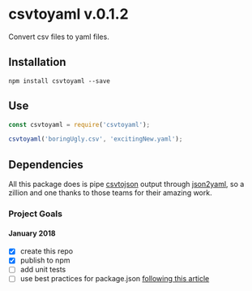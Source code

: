 # csvtoyaml v.0.1.2

Convert csv files to yaml files.

## Installation

```
npm install csvtoyaml --save
```

## Use

```javascript
const csvtoyaml = require('csvtoyaml');

csvtoyaml('boringUgly.csv', 'excitingNew.yaml');
```

## Dependencies

All this package does is pipe [csvtojson](https://www.npmjs.com/package/csvtojson) output through [json2yaml](https://www.npmjs.com/package/json2yaml), so a zillion and one thanks to those teams for their amazing work.


### Project Goals

#### January 2018
- [x] create this repo
- [x] publish to npm
- [ ] add unit tests
- [ ] use best practices for package.json [following this article](http://cruft.io/posts/node-command-line-utilities/)
